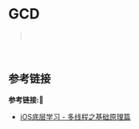 #  GCD

> &emsp;

&emsp;


## 参考链接
**参考链接:🔗**
+ [iOS底层学习 - 多线程之基础原理篇](https://juejin.im/post/6844904096189644807)
